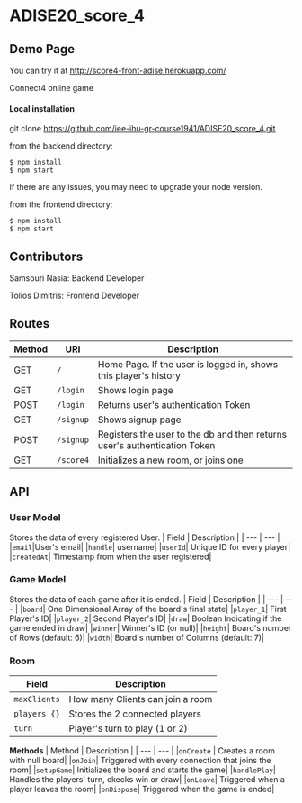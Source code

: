 # ADISE20_score_4


## Demo Page 
You can try it at http://score4-front-adise.herokuapp.com/

Connect4 online game

#### Local installation
git clone https://github.com/iee-ihu-gr-course1941/ADISE20_score_4.git

from the backend directory:
```
$ npm install
$ npm start
```
If there are any issues, you may need to upgrade your node version.

from the frontend directory:
```
$ npm install
$ npm start
```
## Contributors

Samsouri Nasia: Backend Developer

Tolios Dimitris: Frontend Developer 

## Routes
| Method | URI | Description|
| --- | --- | --- |
| GET | `/` | Home Page. If the user is logged in, shows this player's history|
| GET | `/login`| Shows login page|
| POST | `/login`| Returns user's authentication Token|
| GET | `/signup`| Shows signup page|
| POST | `/signup`| Registers the user to the db and then returns user's authentication Token|
| GET | `/score4`| Initializes a new room, or joins one|



## API

### User Model
Stores the data of every registered User.
| Field | Description |
| --- | --- |
|`email`|User's email|
|`handle`| username|
|`userId`| Unique ID for every player|
|`createdAt`| Timestamp from when the user registered|

### Game Model
Stores the data of each game after it is ended.
| Field | Description |
| --- | --- |
|`board`| One Dimensional Array of the board's final state|
|`player_1`| First Player's ID|
|`player_2`| Second Player's ID|
|`draw`| Boolean Indicating if the game ended in draw|
|`winner`| Winner's ID (or null)|
|`height`| Board's number of Rows (default: 6)|
|`width`| Board's number of Columns (default: 7)|

### Room
| Field | Description |
| --- | --- |
|`maxClients` | How many Clients can join a room |
|`players {}` | Stores the 2 connected players |
|`turn`   |     Player's turn to play (1 or 2)|

**Methods**
| Method | Description |
| --- | --- |
|`onCreate` | Creates a room with null board|
|`onJoin`| Triggered with every connection that joins the room|
|`setupGame`| Initializes the board and starts the game|
|`handlePlay`| Handles the players' turn, ckecks win or draw|
|`onLeave`| Triggered when a player leaves the room|
|`onDispose`| Triggered when the game is ended|
